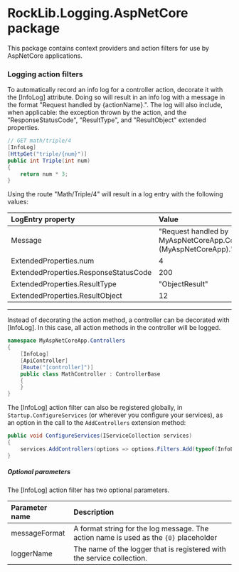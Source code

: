 # RockLib.Logging.AspNetCore package

This package contains context providers and action filters for use by AspNetCore applications.

<!--### Context providers

talk about HttpContextProvider, which contains all the other ones
talk about the other ones-->

### Logging action filters

To automatically record an info log for a controller action, decorate it with the [InfoLog] attribute. Doing so will result in an info log with a message in the format "Request handled by {actionName}.". The log will also include, when applicable: the exception thrown by the action, and the "ResponseStatusCode", "ResultType", and "ResultObject" extended properties.

```c#
// GET math/triple/4
[InfoLog]
[HttpGet("triple/{num}")]
public int Triple(int num)
{
    return num * 3;
}
```

Using the route "Math/Triple/4" will result in a log entry with the following values:

| LogEntry property                     | Value                                                                                     |
|:--------------------------------------|:------------------------------------------------------------------------------------------|
| Message                               | "Request handled by MyAspNetCoreApp.Controllers.MathController.Triple (MyAspNetCoreApp)." |
| ExtendedProperties.num                | 4                                                                                         |
| ExtendedProperties.ResponseStatusCode | 200                                                                                       |
| ExtendedProperties.ResultType         | "ObjectResult"                                                                            |
| ExtendedProperties.ResultObject       | 12                                                                                        |

---

Instead of decorating the action method, a controller can be decorated with [InfoLog]. In this case, all action methods in the controller will be logged.

```c#
namespace MyAspNetCoreApp.Controllers
{
    [InfoLog]
    [ApiController]
    [Route("[controller]")]
    public class MathController : ControllerBase
    {
    }
}
```

The [InfoLog] action filter can also be registered globally, in `Startup.ConfigureServices` (or wherever you configure your services), as an option in the call to the `AddControllers` extension method:

```c#
public void ConfigureServices(IServiceCollection services)
{
    services.AddControllers(options => options.Filters.Add(typeof(InfoLogAttribute)));
}
```

##### Optional parameters

The [InfoLog] action filter has two optional parameters.

| Parameter name | Description                                                                           |
|:---------------|:--------------------------------------------------------------------------------------|
| messageFormat  | A format string for the log message. The action name is used as the `{0}` placeholder|
| loggerName     | The name of the logger that is registered with the service collection.                |
